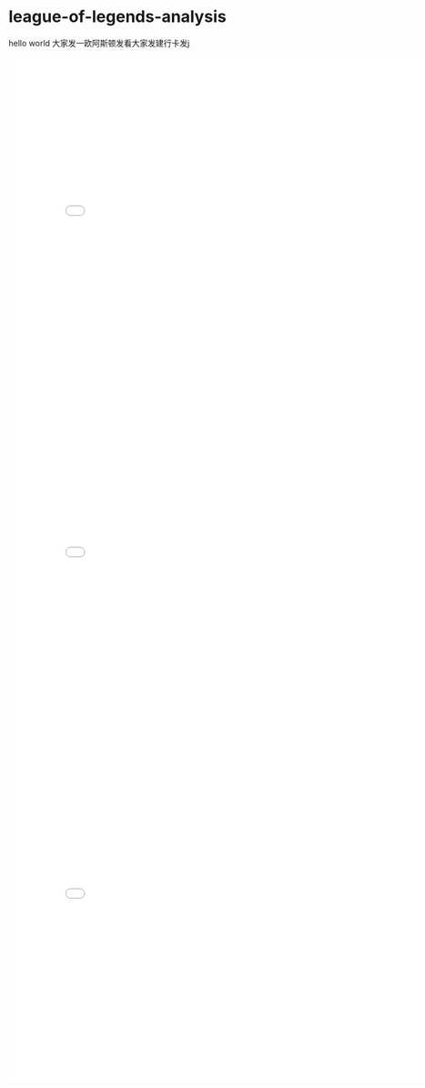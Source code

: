 # league-of-legends-analysis

hello world
大家发一欧阿斯顿发看大家发建行卡发j
<iframe src="assets/yearly_power_outages.html" width="800" height="600" frameborder="0"></iframe>
<iframe src="assets/power_outages_by_state.html" width="800" height="600" frameborder="0"></iframe>
<iframe src="assets/power_outages_by_climate_and_state.html" width="800" height="600" frameborder="0"></iframe>
